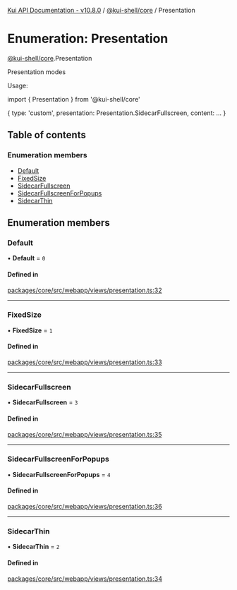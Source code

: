 [Kui API Documentation - v10.8.0](../README.md) / [@kui-shell/core](../modules/kui_shell_core.md) / Presentation

# Enumeration: Presentation

[@kui-shell/core](../modules/kui_shell_core.md).Presentation

Presentation modes

Usage:

import { Presentation } from '@kui-shell/core'

{
type: 'custom',
presentation: Presentation.SidecarFullscreen,
content: ...
}

## Table of contents

### Enumeration members

- [Default](kui_shell_core.Presentation.md#default)
- [FixedSize](kui_shell_core.Presentation.md#fixedsize)
- [SidecarFullscreen](kui_shell_core.Presentation.md#sidecarfullscreen)
- [SidecarFullscreenForPopups](kui_shell_core.Presentation.md#sidecarfullscreenforpopups)
- [SidecarThin](kui_shell_core.Presentation.md#sidecarthin)

## Enumeration members

### Default

• **Default** = `0`

#### Defined in

[packages/core/src/webapp/views/presentation.ts:32](https://github.com/mra-ruiz/kui/blob/a3b5e3edf/packages/core/src/webapp/views/presentation.ts#L32)

---

### FixedSize

• **FixedSize** = `1`

#### Defined in

[packages/core/src/webapp/views/presentation.ts:33](https://github.com/mra-ruiz/kui/blob/a3b5e3edf/packages/core/src/webapp/views/presentation.ts#L33)

---

### SidecarFullscreen

• **SidecarFullscreen** = `3`

#### Defined in

[packages/core/src/webapp/views/presentation.ts:35](https://github.com/mra-ruiz/kui/blob/a3b5e3edf/packages/core/src/webapp/views/presentation.ts#L35)

---

### SidecarFullscreenForPopups

• **SidecarFullscreenForPopups** = `4`

#### Defined in

[packages/core/src/webapp/views/presentation.ts:36](https://github.com/mra-ruiz/kui/blob/a3b5e3edf/packages/core/src/webapp/views/presentation.ts#L36)

---

### SidecarThin

• **SidecarThin** = `2`

#### Defined in

[packages/core/src/webapp/views/presentation.ts:34](https://github.com/mra-ruiz/kui/blob/a3b5e3edf/packages/core/src/webapp/views/presentation.ts#L34)
